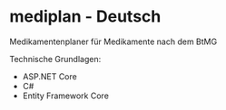 # mediplan - Deutsch
Medikamentenplaner für Medikamente nach dem BtMG

Technische Grundlagen:
- ASP.NET Core
- C#
- Entity Framework Core
